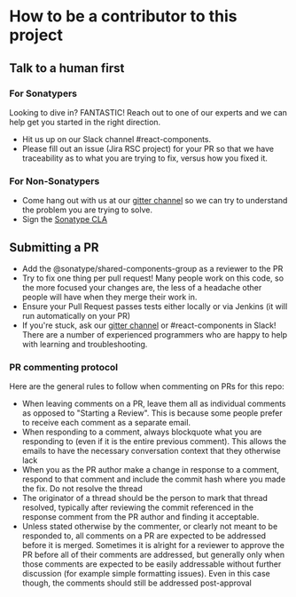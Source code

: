 <!--

    Copyright (c) 2019-present Sonatype, Inc.
    This program and the accompanying materials are made available under
    the terms of the Eclipse Public License 2.0 which accompanies this
    distribution and is available at https://www.eclipse.org/legal/epl-2.0/.

-->

# How to be a contributor to this project

## Talk to a human first

### For Sonatypers

Looking to dive in? FANTASTIC! Reach out to one of our experts and we can help get you started in the right direction.

* Hit us up on our Slack channel #react-components.
* Please fill out an issue (Jira RSC project) for your PR so that we have traceability as to what you are trying to fix,
  versus how you fixed it.

### For Non-Sonatypers

* Come hang out with us at our [gitter channel](https://gitter.im/sonatype/nexus-developers) so we can try to understand the problem you are trying to solve.
* Sign the [Sonatype CLA](https://sonatypecla.herokuapp.com/sign-cla)

## Submitting a PR

* Add the @sonatype/shared-components-group as a reviewer to the PR
* Try to fix one thing per pull request! Many people work on this code, so the more focused your changes are, the less
  of a headache other people will have when they merge their work in.
* Ensure your Pull Request passes tests either locally or via Jenkins (it will run automatically on your PR)
* If you're stuck, ask our [gitter channel](https://gitter.im/sonatype/nexus-developers) or #react-components in Slack! There are a number of
  experienced programmers who are happy to help with learning and troubleshooting.

### PR commenting protocol

Here are the general rules to follow when commenting on PRs for this repo:

* When leaving comments on a PR, leave them all as individual comments as opposed to "Starting a Review".  This is
  because some people prefer to receive each comment as a separate email.
* When responding to a comment, always blockquote what you are responding to (even if it is the entire previous
  comment).  This allows the emails to have the necessary conversation context that they otherwise lack
* When you as the PR author make a change in response to a comment, respond to that comment and include the commit hash
  where you made the fix.  Do not resolve the thread
* The originator of a thread should be the person to mark that thread resolved, typically after reviewing the commit
  referenced in the response comment from the PR author and finding it acceptable.
* Unless stated otherwise by the commenter, or clearly not meant to be responded to, all comments on a PR are expected
  to be addressed before it is merged. Sometimes it is alright for a reviewer to approve the PR before all of their
  comments are addressed, but generally only when those comments are expected to be easily addressable without further
  discussion (for example simple formatting issues).  Even in this case though, the comments should still be addressed
  post-approval

